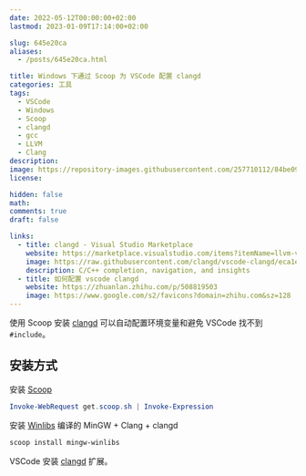 ```yaml
---
date: 2022-05-12T00:00:00+02:00
lastmod: 2023-01-09T17:14:00+02:00

slug: 645e20ca
aliases:
  - /posts/645e20ca.html

title: Windows 下通过 Scoop 为 VSCode 配置 clangd
categories: 工具
tags:
  - VSCode
  - Windows
  - Scoop
  - clangd
  - gcc
  - LLVM
  - Clang
description:
image: https://repository-images.githubusercontent.com/257710112/84be0900-849d-11ea-855a-6b304dddf63a
license:

hidden: false
math:
comments: true
draft: false

links:
  - title: clangd - Visual Studio Marketplace
    website: https://marketplace.visualstudio.com/items?itemName=llvm-vs-code-extensions.vscode-clangd
    image: https://raw.githubusercontent.com/clangd/vscode-clangd/eca1e05a39c4e987dca6247d825dfbe92fd5996f/icon.png
    description: C/C++ completion, navigation, and insights
  - title: 如何配置 vscode clangd
    website: https://zhuanlan.zhihu.com/p/508819503
    image: https://www.google.com/s2/favicons?domain=zhihu.com&sz=128
---
```


使用 Scoop 安装 [clangd](https://clangd.llvm.org/) 可以自动配置环境变量和避免 VSCode 找不到 `#include`。

<!--more-->

## 安装方式

安装 [Scoop](https://scoop.sh/)

```powershell
Invoke-WebRequest get.scoop.sh | Invoke-Expression
```

安装 [Winlibs](https://winlibs.com/) 编译的 MinGW + Clang + clangd

```powershell
scoop install mingw-winlibs
```

VSCode 安装 [clangd](https://marketplace.visualstudio.com/items?itemName=llvm-vs-code-extensions.vscode-clangd) 扩展。
